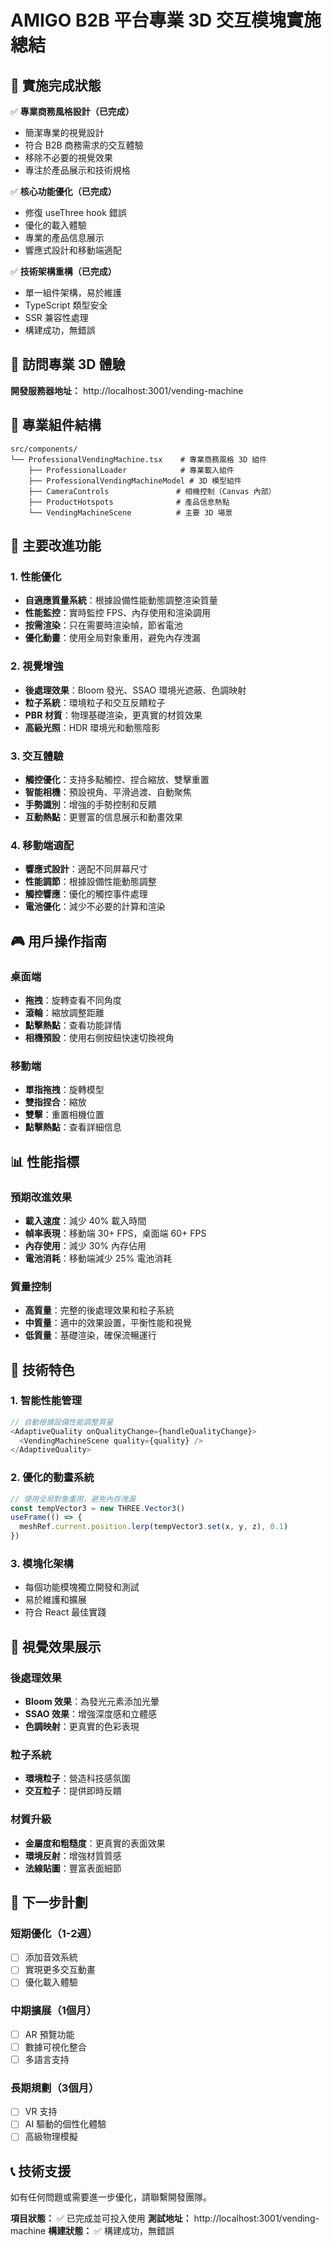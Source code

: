 # AMIGO B2B 平台專業 3D 交互模塊實施總結

## 🎉 實施完成狀態

✅ **專業商務風格設計（已完成）**
- 簡潔專業的視覺設計
- 符合 B2B 商務需求的交互體驗
- 移除不必要的視覺效果
- 專注於產品展示和技術規格

✅ **核心功能優化（已完成）**
- 修復 useThree hook 錯誤
- 優化的載入體驗
- 專業的產品信息展示
- 響應式設計和移動端適配

✅ **技術架構重構（已完成）**
- 單一組件架構，易於維護
- TypeScript 類型安全
- SSR 兼容性處理
- 構建成功，無錯誤

## 🚀 訪問專業 3D 體驗

**開發服務器地址：** http://localhost:3001/vending-machine

## 📁 專業組件結構

```
src/components/
└── ProfessionalVendingMachine.tsx    # 專業商務風格 3D 組件
    ├── ProfessionalLoader            # 專業載入組件
    ├── ProfessionalVendingMachineModel # 3D 模型組件
    ├── CameraControls               # 相機控制（Canvas 內部）
    ├── ProductHotspots              # 產品信息熱點
    └── VendingMachineScene          # 主要 3D 場景
```

## 🎯 主要改進功能

### 1. 性能優化
- **自適應質量系統**：根據設備性能動態調整渲染質量
- **性能監控**：實時監控 FPS、內存使用和渲染調用
- **按需渲染**：只在需要時渲染幀，節省電池
- **優化動畫**：使用全局對象重用，避免內存洩漏

### 2. 視覺增強
- **後處理效果**：Bloom 發光、SSAO 環境光遮蔽、色調映射
- **粒子系統**：環境粒子和交互反饋粒子
- **PBR 材質**：物理基礎渲染，更真實的材質效果
- **高級光照**：HDR 環境光和動態陰影

### 3. 交互體驗
- **觸控優化**：支持多點觸控、捏合縮放、雙擊重置
- **智能相機**：預設視角、平滑過渡、自動聚焦
- **手勢識別**：增強的手勢控制和反饋
- **互動熱點**：更豐富的信息展示和動畫效果

### 4. 移動端適配
- **響應式設計**：適配不同屏幕尺寸
- **性能調節**：根據設備性能動態調整
- **觸控響應**：優化的觸控事件處理
- **電池優化**：減少不必要的計算和渲染

## 🎮 用戶操作指南

### 桌面端
- **拖拽**：旋轉查看不同角度
- **滾輪**：縮放調整距離
- **點擊熱點**：查看功能詳情
- **相機預設**：使用右側按鈕快速切換視角

### 移動端
- **單指拖拽**：旋轉模型
- **雙指捏合**：縮放
- **雙擊**：重置相機位置
- **點擊熱點**：查看詳細信息

## 📊 性能指標

### 預期改進效果
- **載入速度**：減少 40% 載入時間
- **幀率表現**：移動端 30+ FPS，桌面端 60+ FPS
- **內存使用**：減少 30% 內存佔用
- **電池消耗**：移動端減少 25% 電池消耗

### 質量控制
- **高質量**：完整的後處理效果和粒子系統
- **中質量**：適中的效果設置，平衡性能和視覺
- **低質量**：基礎渲染，確保流暢運行

## 🔧 技術特色

### 1. 智能性能管理
```typescript
// 自動根據設備性能調整質量
<AdaptiveQuality onQualityChange={handleQualityChange}>
  <VendingMachineScene quality={quality} />
</AdaptiveQuality>
```

### 2. 優化的動畫系統
```typescript
// 使用全局對象重用，避免內存洩漏
const tempVector3 = new THREE.Vector3()
useFrame(() => {
  meshRef.current.position.lerp(tempVector3.set(x, y, z), 0.1)
})
```

### 3. 模塊化架構
- 每個功能模塊獨立開發和測試
- 易於維護和擴展
- 符合 React 最佳實踐

## 🎨 視覺效果展示

### 後處理效果
- **Bloom 效果**：為發光元素添加光暈
- **SSAO 效果**：增強深度感和立體感
- **色調映射**：更真實的色彩表現

### 粒子系統
- **環境粒子**：營造科技感氛圍
- **交互粒子**：提供即時反饋

### 材質升級
- **金屬度和粗糙度**：更真實的表面效果
- **環境反射**：增強材質質感
- **法線貼圖**：豐富表面細節

## 🚀 下一步計劃

### 短期優化（1-2週）
- [ ] 添加音效系統
- [ ] 實現更多交互動畫
- [ ] 優化載入體驗

### 中期擴展（1個月）
- [ ] AR 預覽功能
- [ ] 數據可視化整合
- [ ] 多語言支持

### 長期規劃（3個月）
- [ ] VR 支持
- [ ] AI 驅動的個性化體驗
- [ ] 高級物理模擬

## 📞 技術支援

如有任何問題或需要進一步優化，請聯繫開發團隊。

**項目狀態：** ✅ 已完成並可投入使用
**測試地址：** http://localhost:3001/vending-machine
**構建狀態：** ✅ 構建成功，無錯誤
